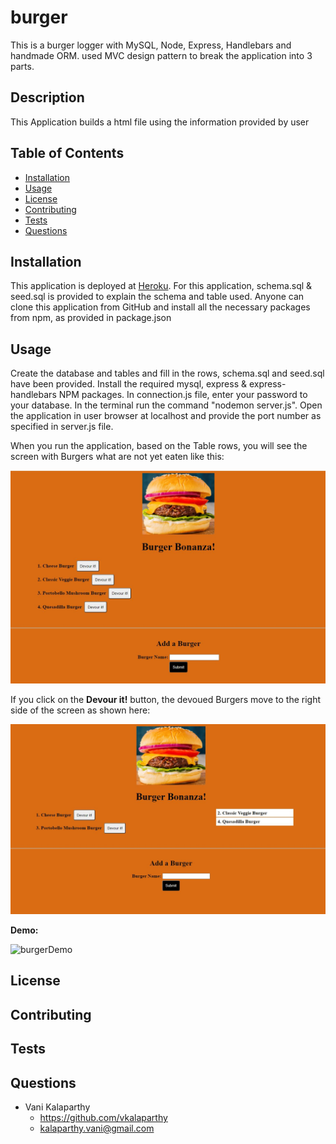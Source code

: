 # burger
This is a burger logger with MySQL, Node, Express, Handlebars and handmade ORM. used MVC design pattern to break the application into 3 parts.

## Description
This Application builds a html file using the information provided by user
## Table of Contents
* [Installation](#installation)
* [Usage](#usage)
* [License](#license)
* [Contributing](#contributing)
* [Tests](#tests)
* [Questions](#questions)
## Installation
This application is deployed at [Heroku](https://burgerstodevour.herokuapp.com/). For this application, schema.sql & seed.sql is provided to explain the schema and table used.  Anyone can clone this application from GitHub and install all the necessary packages from npm, as provided in package.json

## Usage
Create the database and tables and fill in the rows, schema.sql and seed.sql have been provided. Install the required mysql, express & express-handlebars NPM packages. In connection.js file, enter your password to your database. In the terminal run the command "nodemon server.js". Open the application in user browser at localhost and provide the port number as specified in server.js file. 

When you run the application, based on the Table rows, you will see the screen with Burgers what are not yet eaten like this:

![screenshot1](./public/assets/img/Capture1.JPG)

If you click on the **Devour it!** button, the devoued Burgers move to the right side of the screen as shown here:

![screenshot1](./public/assets/img/Capture2.JPG)

**Demo:**

![burgerDemo](./public/assets/img/MVC-With-Yummy-Burgers!.gif)

## License

## Contributing
## Tests

## Questions
* Vani Kalaparthy
  * https://github.com/vkalaparthy
  * kalaparthy.vani@gmail.com
